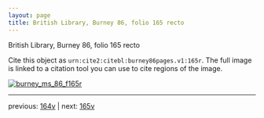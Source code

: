 ```yaml
---
layout: page
title: British Library, Burney 86, folio 165 recto
---
```


British Library, Burney 86, folio 165 recto

Cite this object as `urn:cite2:citebl:burney86pages.v1:165r`.  The full image is linked to a citation tool you can use to cite regions of the image.

[![burney_ms_86_f165r](http://www.homermultitext.org/iipsrv?IIIF=/project/homer/pyramidal/deepzoom/citebl/burney86imgs/v1/burney_ms_86_f165r.tif/full/800,/0/default.jpg)](http://www.homermultitext.org/ict2/?urn=urn:cite2:citebl:burney86imgs.v1:burney_ms_86_f165r) 

---

previous:  [164v](../164v/) | next: [165v](../165v/)